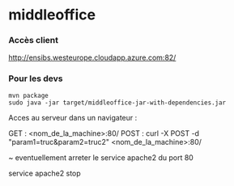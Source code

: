 # middleoffice


### Accès client

http://ensibs.westeurope.cloudapp.azure.com:82/


### Pour les devs

    mvn package
    sudo java -jar target/middleoffice-jar-with-dependencies.jar

Acces au serveur dans un navigateur :

GET : <nom_de_la_machine>:80/
POST : curl -X POST -d "param1=truc&param2=truc2" <nom_de_la_machine>:80/

~ eventuellement arreter le service apache2 du port 80

service apache2 stop
